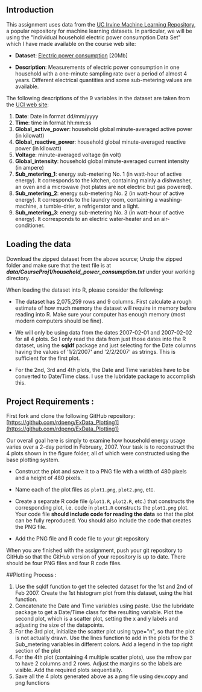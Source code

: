 ## Introduction

This assignment uses data from
the <a href="http://archive.ics.uci.edu/ml/">UC Irvine Machine
Learning Repository</a>, a popular repository for machine learning
datasets. In particular, we will be using the "Individual household
electric power consumption Data Set" which I have made available on
the course web site:


* <b>Dataset</b>: <a href="https://d396qusza40orc.cloudfront.net/exdata%2Fdata%2Fhousehold_power_consumption.zip">Electric power consumption</a> [20Mb]

* <b>Description</b>: Measurements of electric power consumption in
one household with a one-minute sampling rate over a period of almost
4 years. Different electrical quantities and some sub-metering values
are available.


The following descriptions of the 9 variables in the dataset are taken
from
the <a href="https://archive.ics.uci.edu/ml/datasets/Individual+household+electric+power+consumption">UCI
web site</a>:

<ol>
<li><b>Date</b>: Date in format dd/mm/yyyy </li>
<li><b>Time</b>: time in format hh:mm:ss </li>
<li><b>Global_active_power</b>: household global minute-averaged active power (in kilowatt) </li>
<li><b>Global_reactive_power</b>: household global minute-averaged reactive power (in kilowatt) </li>
<li><b>Voltage</b>: minute-averaged voltage (in volt) </li>
<li><b>Global_intensity</b>: household global minute-averaged current intensity (in ampere) </li>
<li><b>Sub_metering_1</b>: energy sub-metering No. 1 (in watt-hour of active energy). It corresponds to the kitchen, containing mainly a dishwasher, an oven and a microwave (hot plates are not electric but gas powered). </li>
<li><b>Sub_metering_2</b>: energy sub-metering No. 2 (in watt-hour of active energy). It corresponds to the laundry room, containing a washing-machine, a tumble-drier, a refrigerator and a light. </li>
<li><b>Sub_metering_3</b>: energy sub-metering No. 3 (in watt-hour of active energy). It corresponds to an electric water-heater and an air-conditioner.</li>
</ol>

## Loading the data
Download the zipped dataset from the above source; Unzip the zipped folder and make sure that the text file is at <b><i>data/CourseProj1/household_power_consumption.txt</i></b> under your working directory.

When loading the dataset into R, please consider the following:

* The dataset has 2,075,259 rows and 9 columns. First
calculate a rough estimate of how much memory the dataset will require
in memory before reading into R. Make sure your computer has enough
memory (most modern computers should be fine).

* We will only be using data from the dates 2007-02-01 and 2007-02-02 for all 4 plots. 
So I only read the data from just those dates into the R dataset, using the <b>sqldf</b> package and
just selecting for the Date columns having the values of '1/2/2007' and '2/2/2007' as strings.
This is sufficient for the first plot.

* For the 2nd, 3rd and 4th plots, the Date and Time variables have to be converted to Date/Time class.
I use the lubridate package to accomplish this.

## Project Requirements :
First fork and clone the following GitHub repository:
[https://github.com/rdpeng/ExData_Plotting1](https://github.com/rdpeng/ExData_Plotting1)

Our overall goal here is simply to examine how household energy usage
varies over a 2-day period in February, 2007. Your task is to
reconstruct the 4 plots shown in the figure folder, all of which were constructed
using the base plotting system.

* Construct the plot and save it to a PNG file with a width of 480
pixels and a height of 480 pixels.

* Name each of the plot files as `plot1.png`, `plot2.png`, etc.

* Create a separate R code file (`plot1.R`, `plot2.R`, etc.) that
constructs the corresponding plot, i.e. code in `plot1.R` constructs
the `plot1.png` plot. Your code file **should include code for reading
the data** so that the plot can be fully reproduced. You should also
include the code that creates the PNG file.

* Add the PNG file and R code file to your git repository

When you are finished with the assignment, push your git repository to
GitHub so that the GitHub version of your repository is up to
date. There should be four PNG files and four R code files.

##Plotting Process :
<ol>
<li>Use the sqldf function to get the selected dataset for the 1st and 2nd of Feb 2007. Create the 1st histogram plot from this dataset, using the hist function. </li>
<li>Concatenate the Date and Time variables using paste. Use the lubridate package to get a Date/Time class for the resulting variable. Plot the second plot, which is a scatter plot, setting the x and y labels and adjusting the size of the datapoints.</li>
<li>For the 3rd plot, initialize the scatter plot using type="n", so that the plot is not actually drawn. Use the lines function to add in the plots for the 3 Sub_metering variables in different colors. Add a legend in the top right section of the plot</li>
<li>For the 4th plot (containing 4 multiple scatter plots), use the mfrow par to have 2 columns and 2 rows. Adjust the margins so the labels are visible. Add the required plots sequentially.</li>
<li>Save all the 4 plots generated above as a png file using dev.copy and png functions</li>
</ol>


